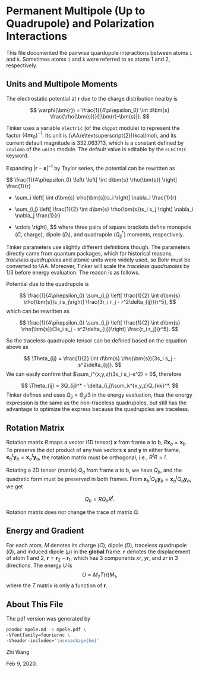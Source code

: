 # Permanent Multipole (Up to Quadrupole) and Polarization Interactions
This file documented the pairwise quardupole interactions between atoms `i` and
`k`. Sometimes atoms `i` and `k` were referred to as atoms 1 and 2,
respectively.


## Units and Multipole Moments
The electrostatic potential at $\bm{r}$ due to the charge distribution nearby is

$$
\varphi(\bm{r}) = \frac{1}{4\pi\epsilon_0}
                  \int d\bm{s} \frac{\rho(\bm{s})}{|\bm{r}-\bm{s}|}.
$$

Tinker uses a variable `electric` (of the `chgpot` module) to represent the
factor $(4\pi\epsilon_0)^{-1}$.
Its unit is (\AA/e\textsuperscript{2})(kcal/mol), and its current default
magnitude is 332.063713, which is a constant defined by `coulomb` of the `units`
module. The default value is editable by the `ELECTRIC` keyword.

Expanding $|\bm{r}-\bm{s}|^{-1}$ by Taylor series, the potential can be
rewritten as

$$
\frac{1}{4\pi\epsilon_0}
\left(
             \left[             \int d\bm{s} \rho(\bm{s})        \right]
             \frac{1}{r}
- \sum_i     \left[             \int d\bm{s} \rho(\bm{s})s_i     \right]
             \nabla_i \frac{1}{r}
+ \sum_{i,j} \left[ \frac{1}{2} \int d\bm{s} \rho(\bm{s})s_i s_j \right]
             \nabla_i \nabla_j \frac{1}{r}
- \cdots
\right),
$$
where three pairs of square brackets define monopole ($C$, charge), dipole
($D_i$), and quadrupole ($Q_{ij}^*$) moments, respectively.


Tinker parameters use slightly different definitions though.
The parameters directly came from quantum packages, which for historical
reasons, *traceless quadrupoles* and atomic units were widely used,
so Bohr must be converted to \AA. Moreover, Tinker will scale the
*traceless quadrupoles* by 1/3 before energy evaluation.
The reason is as follows.

Potential due to the quadrupole is

$$
\frac{1}{4\pi\epsilon_0} \sum_{i,j} \left[
\frac{1}{2} \int d\bm{s} \rho(\bm{s})s_i s_j\right]
\frac{3r_i r_j - r^2\delta_{ij}}{r^5},
$$
which can be rewritten as

$$
\frac{1}{4\pi\epsilon_0} \sum_{i,j} \left[
\frac{1}{2} \int d\bm{s} \rho(\bm{s})(3s_i s_j - s^2\delta_{ij})\right]
\frac{r_i r_j}{r^5}.
$$

So the traceless quadrupole tensor can be defined based on the equation above as

$$
\Theta_{ij} = \frac{1}{2} \int d\bm{s} \rho(\bm{s})(3s_i s_j - s^2\delta_{ij}). 
$$
We can easily confirm that $\sum_i^{x,y,z}(3s_i s_i-s^2) = 0$, therefore

$$
\Theta_{ij} = 3Q_{ij}^* - \delta_{i,j}\sum_k^{x,y,z}Q_{kk}^*.
$$
Tinker defines and uses $Q_{ij} = \Theta_{ij}/3$ in the energy evaluation, thus
the energy expression is the same as the non-traceless quadrupoles, but still
has the advantage to optimize the express because the quadrupoles are traceless. 


## Rotation Matrix
Rotation matrix $R$ maps a vector (1D tensor) $\bm{x}$ from frame a to b,
$R\bm{x}_a = \bm{x}_b$. To preserve the dot product of any two vectors $\bm{x}$
and $\bm{y}$ in either frame, $\bm{x}_b^t \bm{y}_b = \bm{x}_a^t \bm{y}_a$, the
rotation matrix must be orthogonal, i.e., $R^t R = I$.

Rotating a 2D tensor (matrix) $Q_a$ from frame a to b, we have $Q_b$, and the
quadratic form must be preserved in both frames.
From $\bm{x}_b^t Q_b \bm{y}_b = \bm{x}_a^t Q_a \bm{y}_a$, we get

$$
Q_b = R Q_a R^t.
$$

Rotation matrix does not change the trace of matrix $Q$.


## Energy and Gradient
For each atom, $M$ denotes its charge ($C$), dipole ($D$), traceless quadrupole
($Q$), and induced dipole ($\mu$) in the **global** frame. $\bm{r}$ denotes the
displacement of atom 1 and 2, $\bm{r} = \bm{r}_2 - \bm{r}_1$, which has 3
components $xr$, $yr$, and $zr$ in 3 directions. The energy $U$ is
$$
U = M_2 T(\bm{r}) M_1,
$$
where the $T$ matrix is only a function of $\bm{r}$.


## About This File
The pdf version was generated by
```bash
pandoc mpole.md -o mpole.pdf \
-Vfontfamily=fouriernc \
-Vheader-includes='\usepackage{bm}'
```


Zhi Wang


Feb 9, 2020.
